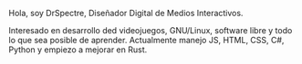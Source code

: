 Hola, soy DrSpectre, Diseñador Digital de Medios Interactivos.

Interesado en desarrollo ded videojuegos, GNU/Linux, software libre y todo lo que sea posible de aprender.
Actualmente manejo JS, HTML, CSS, C#, Python y empiezo a mejorar en Rust.
